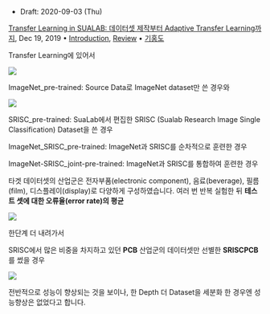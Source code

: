 * Draft: 2020-09-03 (Thu)

[Transfer Learning in SUALAB: 데이터셋 제작부터 Adaptive Transfer Learning까지](https://research.sualab.com/introduction/review/2019/12/19/transfer-learning-in-sualab.html), Dec 19, 2019 • [Introduction](https://research.sualab.com/Introduction.html), [Review](https://research.sualab.com/Review.html) • [기홍도](https://hongdoki.github.io/)

Transfer Learning에 있어서

<img src="http://research.sualab.com/assets/images/transfer-learning-in-sualab/transfer-learning-overview.svg">

ImageNet_pre-trained: Source Data로 ImageNet dataset만 쓴 경우와 

<img src="http://research.sualab.com/assets/images/transfer-learning-in-sualab/transfer-learning-using-imagenet.svg">

SRISC_pre-trained: SuaLab에서 편집한 SRISC (Sualab Research Image Single Classification) Dataset을 쓴 경우 

ImageNet_SRISC_pre-trained: ImageNet과 SRISC를 순차적으로 훈련한 경우

ImageNet-SRISC_joint-pre-trained: ImageNet과 SRISC를 통합하여 훈련한 경우

 타겟 데이터셋의 산업군은 전자부품(electronic component), 음료(beverage), 필름(film), 디스플레이(display)로 다양하게 구성하였습니다. 여러 번 반복 실험한 뒤 **테스트 셋에 대한 오류율(error rate)의 평균**

<img src="http://research.sualab.com/assets/images/transfer-learning-in-sualab/target-err_by_pt-method.svg">

한단계 더 내려가서 

SRISC에서 많은 비중을 차지하고 있던 **PCB** 산업군의 데이터셋만 선별한 **SRISCPCB**를 썼을 경우

<img src="http://research.sualab.com/assets/images/transfer-learning-in-sualab/tl-for-pcb.svg">

전반적으로 성능이 향상되는 것을 보이나, 한 Depth 더 Dataset을 세분화 한 경우엔 성능향상은 없었다고 합니다.

